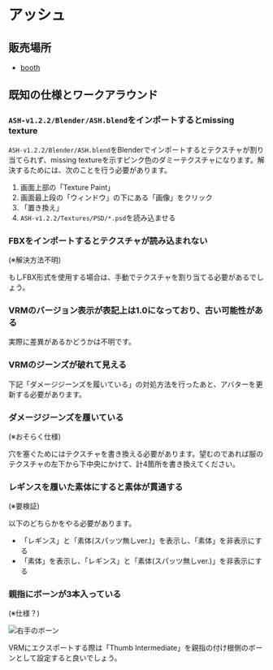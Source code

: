 # アッシュ

## 販売場所

* [booth](https://booth.pm/ja/items/3234473)

## 既知の仕様とワークアラウンド

### `ASH-v1.2.2/Blender/ASH.blend`をインポートするとmissing texture
 `ASH-v1.2.2/Blender/ASH.blend`をBlenderでインポートするとテクスチャが割り当てられず、missing textureを示すピンク色のダミーテクスチャになります。解決するためには、次のことを行う必要があります。

1. 画面上部の「Texture Paint」
2. 画面最上段の「ウィンドウ」の下にある「画像」をクリック
3. 「置き換え」
4. `ASH-v1.2.2/Textures/PSD/*.psd`を読み込ませる

### FBXをインポートするとテクスチャが読み込まれない
(※解決方法不明)

もしFBX形式を使用する場合は、手動でテクスチャを割り当てる必要があるでしょう。

### VRMのバージョン表示が表記上は1.0になっており、古い可能性がある
実際に差異があるかどうかは不明です。

### VRMのジーンズが破れて見える
下記「ダメージジーンズを履いている」の対処方法を行ったあと、アバターを更新する必要があります。

### ダメージジーンズを履いている
(※おそらく仕様)

穴を塞ぐためにはテクスチャを書き換える必要があります。望むのであれば服のテクスチャの左下から下中央にかけて、計4箇所を書き換えてください。

### レギンスを履いた素体にすると素体が貫通する
(※要検証)

以下のどちらかをやる必要があります。

* 「レギンス」と「素体(スパッツ無しver.)」を表示し、「素体」を非表示にする
* 「素体」を表示し、「レギンス」と「素体(スパッツ無しver.)」を非表示にする

### 親指にボーンが3本入っている
(※仕様？)

![右手のボーン](https://user-images.githubusercontent.com/48310258/232632193-5074ee3b-03b4-4eba-8d21-fcd7e0c0619f.png)

VRMにエクスポートする際は「Thumb Intermediate」を親指の付け根側のボーンとして設定すると良いでしょう。

